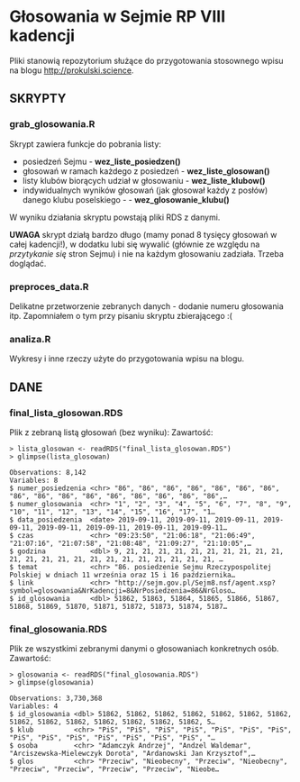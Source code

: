 # Głosowania w Sejmie RP VIII kadencji

Pliki stanowią repozytorium służące do przygotowania stosownego wpisu na blogu http://prokulski.science.


## SKRYPTY

### grab_glosowania.R

Skrypt zawiera funkcje do pobrania listy:

* posiedzeń Sejmu - **wez_liste_posiedzen()**
* głosowań w ramach każdego z posiedzeń - **wez_liste_glosowan()**
* listy klubów biorących udział w głosowaniu - **wez_liste_klubow()**
* indywidualnych wyników głosowań (jak głosował każdy z posłów) danego klubu poselskiego - - **wez_glosowanie_klubu()**

W wyniku działania skryptu powstają pliki RDS z danymi.

**UWAGA** skrypt działą bardzo długo (mamy ponad 8 tysięcy głosowań w całej kadencji!), w dodatku lubi się wywalić (głównie ze względu na *przytykanie się* stron Sejmu) i nie na każdym głosowaniu zadziała. Trzeba doglądać.


### preproces_data.R

Delikatne przetworzenie zebranych danych - dodanie numeru głosowania itp. Zapomniałem o tym przy pisaniu skryptu zbierającego :(


### analiza.R

Wykresy i inne rzeczy użyte do przygotowania wpisu na blogu.



## DANE

### final_lista_glosowan.RDS

Plik z zebraną listą głosowań (bez wyniku): Zawartość:

```
> lista_glosowan <- readRDS("final_lista_glosowan.RDS")
> glimpse(lista_glosowan)

Observations: 8,142
Variables: 8
$ numer_posiedzenia <chr> "86", "86", "86", "86", "86", "86", "86", "86", "86", "86", "86", "86", "86", "86", "86", "86",…
$ numer_glosowania  <chr> "1", "2", "3", "4", "5", "6", "7", "8", "9", "10", "11", "12", "13", "14", "15", "16", "17", "1…
$ data_posiedzenia  <date> 2019-09-11, 2019-09-11, 2019-09-11, 2019-09-11, 2019-09-11, 2019-09-11, 2019-09-11, 2019-09-11…
$ czas              <chr> "09:23:50", "21:06:18", "21:06:49", "21:07:16", "21:07:58", "21:08:48", "21:09:27", "21:10:05",…
$ godzina           <dbl> 9, 21, 21, 21, 21, 21, 21, 21, 21, 21, 21, 21, 21, 21, 21, 21, 21, 21, 21, 21, 21, 21, 21, 21, …
$ temat             <chr> "86. posiedzenie Sejmu Rzeczypospolitej Polskiej w dniach 11 września oraz 15 i 16 października…
$ link              <chr> "http://sejm.gov.pl/Sejm8.nsf/agent.xsp?symbol=glosowania&NrKadencji=8&NrPosiedzenia=86&NrGloso…
$ id_glosowania     <dbl> 51862, 51863, 51864, 51865, 51866, 51867, 51868, 51869, 51870, 51871, 51872, 51873, 51874, 5187…
```


### final_glosowania.RDS

Plik ze wszystkimi zebranymi danymi o głosowaniach konkretnych osób. Zawartość:

```
> glosowania <- readRDS("final_glosowania.RDS")
> glimpse(glosowania)

Observations: 3,730,368
Variables: 4
$ id_glosowania <dbl> 51862, 51862, 51862, 51862, 51862, 51862, 51862, 51862, 51862, 51862, 51862, 51862, 51862, 51862, 5…
$ klub          <chr> "PiS", "PiS", "PiS", "PiS", "PiS", "PiS", "PiS", "PiS", "PiS", "PiS", "PiS", "PiS", "PiS", "PiS", "…
$ osoba         <chr> "Adamczyk Andrzej", "Andzel Waldemar", "Arciszewska-Mielewczyk Dorota", "Ardanowski Jan Krzysztof",…
$ glos          <chr> "Przeciw", "Nieobecny", "Przeciw", "Nieobecny", "Przeciw", "Przeciw", "Przeciw", "Przeciw", "Nieobe…
```
